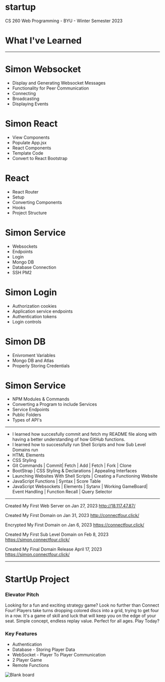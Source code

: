 # startup
CS 260 Web Programming - BYU - Winter Semester 2023

# What I've Learned
---

# Simon Websocket
- Display and Generating Websocket Messages
- Functionality for Peer Communication 
- Connecting
- Broadcasting
- Displaying Events


# Simon React
- View Components 
- Populate App.jsx
- React Components 
- Template Code
- Convert to React Bootstrap

# React
- React Router
- Setup
- Converting Components 
- Hooks
- Project Structure

# Simon Service
- Websockets
- Endpoints
- Login
- Mongo DB
- Database Connection
- SSH PM2


# Simon Login
- Authorization cookies
- Application service endpoints
- Authentication tokens
- Login controls

# Simon DB
- Enivroment Variables 
- Mongo DB and Atlas
- Properly Storing Credentials 


# Simon Service
- NPM Modules & Commands
- Converting a Program to include Services
- Service Endpoints 
- Public Folders
- Types of API's

--- 

- I learned how succesfully commit and fetch my README file along with having a better understanding of how GitHub functions.
- I learned how to successfully run Shell Scripts and how Sub Level Domains run
- HTML Elements
- CSS Styling
- Git Commands | Commit| Fetch | Add | Fetch | Fork | Clone 
- BootStrap | CSS Styling & Declarations | Appealing Interfaces
- Launching Websites With Shell Scripts | Creating a Functioning Website
- JavaScript Functions | Syntax | Score Table
- JavaScript Websockets | Elements | Sytanx | Working GameBoard| Event Handling | Function Recall | Query Selector 


--- 

Created My First Web Server on Jan 27, 2023
http://18.117.47.87/

Created My First Domain on Jan 31, 2023
http://connectfour.click/

Encrypted My First Domain on Jan 6, 2023
https://connectfour.click/

Created My First Sub Level Domain on Feb 8, 2023
https://simon.connectfour.click/

Created My Final Domain Release April 17, 2023
https://simon.connectfour.click/

--- 

# StartUp Project

### Elevator Pitch

Looking for a fun and exciting strategy game? Look no further than Connect Four! Players take turns dropping colored discs into a grid, trying to get four in a row. It's a game of skill and luck that will keep you on the edge of your seat. Simple concept, endless replay value. Perfect for all ages. Play Today?

### Key Features
- Authentication
- Database - Storing Player Data
- WebSocket - Player To Player Communication
- 2 Player Game
- Remote Functions

![Blank board](https://user-images.githubusercontent.com/92393117/214962293-6e4d30bb-eb37-44bf-bec4-8c65d780f549.png)

